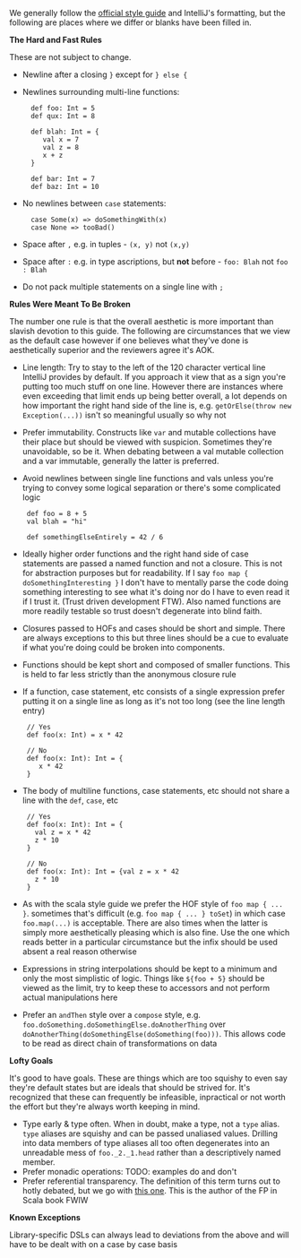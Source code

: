 We generally follow the [official style guide](http://docs.scala-lang.org/style/) and IntelliJ's formatting, but the following are places where we differ or blanks have been filled in. 

**The Hard and Fast Rules**

These are not subject to change.
 - Newline after a closing `}` except for `} else {`
 - Newlines surrounding multi-line functions:
 
         def foo: Int = 5
         def qux: Int = 8
      
         def blah: Int = {
            val x = 7
            val z = 8
            x + z
         }

         def bar: Int = 7
         def baz: Int = 10
 - No newlines between `case` statements:
  
         case Some(x) => doSomethingWith(x)
         case None => tooBad()

 - Space after `,` e.g. in tuples - `(x, y)` not `(x,y)`
 - Space after `:` e.g. in type ascriptions, but **not** before - `foo: Blah` not `foo : Blah`
 - Do not pack multiple statements on a single line with `;`

**Rules Were Meant To Be Broken**

The number one rule is that the overall aesthetic is more important than slavish devotion to this guide. The following are circumstances that we view as the default case however if one believes what they've done is aesthetically superior and the reviewers agree it's AOK.
 - Line length: Try to stay to the left of the 120 character vertical line IntelliJ provides by default. If you approach it view that as a sign you're putting too much stuff on one line. However there are instances where even exceeding that limit ends up being better overall, a lot depends on how important the right hand side of the line is, e.g. `getOrElse(throw new Exception(...))` isn't so meaningful usually so why not
 - Prefer immutability. Constructs like `var` and mutable collections have their place but should be viewed with suspicion. Sometimes they're unavoidable, so be it. When debating between a val mutable collection and a var immutable, generally the latter is preferred.
 - Avoid newlines between single line functions and vals unless you're trying to convey some logical separation or there's some complicated logic
 
        def foo = 8 + 5 
        val blah = "hi"

        def somethingElseEntirely = 42 / 6
 - Ideally higher order functions and the right hand side of case statements are passed a named function and not a closure. This is not for abstraction purposes but for readability.  If I say `foo map { doSomethingInteresting }` I don't have to mentally parse the code doing something interesting to see what it's doing nor do I have to even read it if I trust it. (Trust driven development FTW).  Also named functions are more readily testable so trust doesn't degenerate into blind faith.
 - Closures passed to HOFs and cases should be short and simple. There are always exceptions to this but three lines should be a cue to evaluate if what you're doing could be broken into components.
 - Functions should be kept short and composed of smaller functions. This is held to far less strictly than the anonymous closure rule
 - If a function, case statement, etc consists of a single expression prefer putting it on a single line as long as it's not too long (see the line length entry)
 
        // Yes
        def foo(x: Int) = x * 42

        // No
        def foo(x: Int): Int = {
           x * 42
        }
 - The body of multiline functions, case statements, etc should not share a line with the `def`, `case`, etc
 
        // Yes
        def foo(x: Int): Int = {
          val z = x * 42
          z * 10
        }

        // No
        def foo(x: Int): Int = {val z = x * 42
          z * 10
        }
 - As with the scala style guide we prefer the HOF style of `foo map { ... }`. sometimes that's difficult (e.g. `foo map { ... } toSet`) in which case `foo.map(...)` is acceptable. There are also times when the latter is simply more aesthetically pleasing which is also fine. Use the one which reads better in a particular circumstance but the infix should be used absent a real reason otherwise
 - Expressions in string interpolations should be kept to a minimum and only the most simplistic of logic. Things like `${foo + 5}` should be viewed as the limit, try to keep these to accessors and not perform actual manipulations here
 - Prefer an `andThen` style over a `compose` style, e.g. `foo.doSomething.doSomethingElse.doAnotherThing` over `doAnotherThing(doSomethingElse(doSomething(foo)))`. This allows code to be read as direct chain of transformations on data
  

**Lofty Goals**

It's good to have goals. These are things which are too squishy to even say they're default states but are ideals that should be strived for. It's recognized that these can frequently be infeasible, inpractical or not worth the effort but they're always worth keeping in mind.
 - Type early & type often. When in doubt, make a type, not a `type` alias.  `type` aliases are squishy and can be passed unaliased values.  Drilling into data members of type aliases all too often degenerates into an unreadable mess of `foo._2._1.head` rather than a descriptively named member.
 - Prefer monadic operations: TODO: examples do and don't
 - Prefer referential transparency. The definition of this term turns out to hotly debated, but we go with [this one](http://blog.higher-order.com/blog/2012/09/13/what-purity-is-and-isnt/). This is the author of the FP in Scala book FWIW

**Known Exceptions**

Library-specific DSLs can always lead to deviations from the above and will have to be dealt with on a case by case basis
